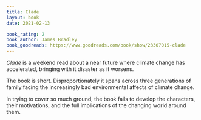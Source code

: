 ```yaml
---
title: Clade
layout: book
date: 2021-02-13

book_rating: 2
book_author: James Bradley
book_goodreads: https://www.goodreads.com/book/show/23307015-clade
---
```


_Clade_ is a weekend read about a near future where climate change has accelerated, bringing with it disaster as it worsens.

The book is short. Disproportionately it spans across three generations of family facing the increasingly bad environmental affects of climate change. 

In trying to cover so much ground, the book fails to develop the characters, their motivations, and the full implications of the changing world around them.

